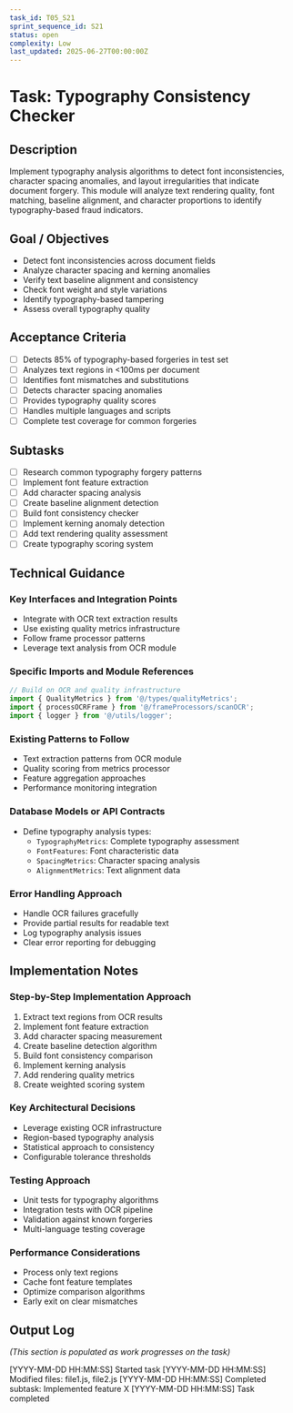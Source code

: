 ```yaml
---
task_id: T05_S21
sprint_sequence_id: S21
status: open
complexity: Low
last_updated: 2025-06-27T00:00:00Z
---
```


# Task: Typography Consistency Checker

## Description
Implement typography analysis algorithms to detect font inconsistencies, character spacing anomalies, and layout irregularities that indicate document forgery. This module will analyze text rendering quality, font matching, baseline alignment, and character proportions to identify typography-based fraud indicators.

## Goal / Objectives
- Detect font inconsistencies across document fields
- Analyze character spacing and kerning anomalies
- Verify text baseline alignment and consistency
- Check font weight and style variations
- Identify typography-based tampering
- Assess overall typography quality

## Acceptance Criteria
- [ ] Detects 85% of typography-based forgeries in test set
- [ ] Analyzes text regions in <100ms per document
- [ ] Identifies font mismatches and substitutions
- [ ] Detects character spacing anomalies
- [ ] Provides typography quality scores
- [ ] Handles multiple languages and scripts
- [ ] Complete test coverage for common forgeries

## Subtasks
- [ ] Research common typography forgery patterns
- [ ] Implement font feature extraction
- [ ] Add character spacing analysis
- [ ] Create baseline alignment detection
- [ ] Build font consistency checker
- [ ] Implement kerning anomaly detection
- [ ] Add text rendering quality assessment
- [ ] Create typography scoring system

## Technical Guidance

### Key Interfaces and Integration Points
- Integrate with OCR text extraction results
- Use existing quality metrics infrastructure
- Follow frame processor patterns
- Leverage text analysis from OCR module

### Specific Imports and Module References
```typescript
// Build on OCR and quality infrastructure
import { QualityMetrics } from '@/types/qualityMetrics';
import { processOCRFrame } from '@/frameProcessors/scanOCR';
import { logger } from '@/utils/logger';
```

### Existing Patterns to Follow
- Text extraction patterns from OCR module
- Quality scoring from metrics processor
- Feature aggregation approaches
- Performance monitoring integration

### Database Models or API Contracts
- Define typography analysis types:
  - `TypographyMetrics`: Complete typography assessment
  - `FontFeatures`: Font characteristic data
  - `SpacingMetrics`: Character spacing analysis
  - `AlignmentMetrics`: Text alignment data

### Error Handling Approach
- Handle OCR failures gracefully
- Provide partial results for readable text
- Log typography analysis issues
- Clear error reporting for debugging

## Implementation Notes

### Step-by-Step Implementation Approach
1. Extract text regions from OCR results
2. Implement font feature extraction
3. Add character spacing measurement
4. Create baseline detection algorithm
5. Build font consistency comparison
6. Implement kerning analysis
7. Add rendering quality metrics
8. Create weighted scoring system

### Key Architectural Decisions
- Leverage existing OCR infrastructure
- Region-based typography analysis
- Statistical approach to consistency
- Configurable tolerance thresholds

### Testing Approach
- Unit tests for typography algorithms
- Integration tests with OCR pipeline
- Validation against known forgeries
- Multi-language testing coverage

### Performance Considerations
- Process only text regions
- Cache font feature templates
- Optimize comparison algorithms
- Early exit on clear mismatches

## Output Log
*(This section is populated as work progresses on the task)*

[YYYY-MM-DD HH:MM:SS] Started task
[YYYY-MM-DD HH:MM:SS] Modified files: file1.js, file2.js
[YYYY-MM-DD HH:MM:SS] Completed subtask: Implemented feature X
[YYYY-MM-DD HH:MM:SS] Task completed
